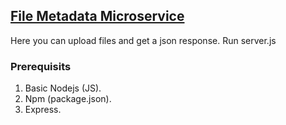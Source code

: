 ## [File Metadata Microservice](https://www.freecodecamp.org/learn/apis-and-microservices/apis-and-microservices-projects/file-metadata-microservice)
Here you can upload files and get a json response. Run server.js

### Prerequisits 
1) Basic Nodejs (JS).
2) Npm (package.json).
3) Express.


